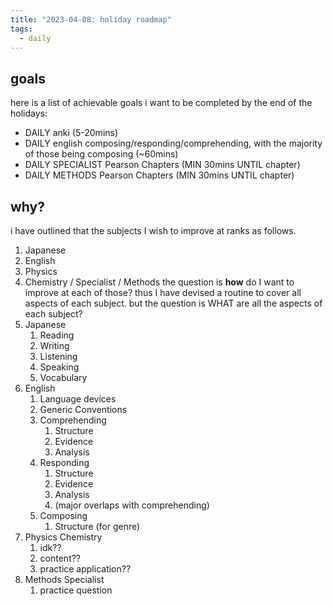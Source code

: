 ```yaml
---
title: "2023-04-08: holiday roadmap"
tags:
  - daily
---
```


## goals

here is a list of achievable goals i want to be completed by the end of the holidays:

- DAILY anki (5-20mins)
- DAILY english composing/responding/comprehending, with the majority of those being composing (~60mins)
- DAILY SPECIALIST Pearson Chapters (MIN 30mins UNTIL chapter)
- DAILY METHODS Pearson Chapters (MIN 30mins UNTIL chapter)

## why?

i have outlined that the subjects I wish to improve at ranks as follows.

1. Japanese
2. English
3. Physics
4. Chemistry / Specialist / Methods
   the question is **how** do I want to improve at each of those?
   thus I have devised a routine to cover all aspects of each subject. but the question is WHAT are all the aspects of each subject?
5. Japanese
   1. Reading
   2. Writing
   3. Listening
   4. Speaking
   5. Vocabulary
6. English
   1. Language devices
   2. Generic Conventions
   3. Comprehending
      1. Structure
      2. Evidence
      3. Analysis
   4. Responding
      1. Structure
      2. Evidence
      3. Analysis
      4. (major overlaps with comprehending)
   5. Composing
      1. Structure (for genre)
7. Physics Chemistry
   1. idk??
   2. content??
   3. practice application??
8. Methods Specialist
   1. practice question

